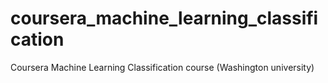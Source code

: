 # coursera_machine_learning_classification
Coursera Machine Learning Classification course (Washington university)
